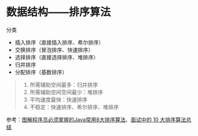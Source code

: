 # 数据结构——排序算法
分类
- 插入排序（直接插入排序、希尔排序）
- 交换排序（冒泡排序、快速排序）
- 选择排序（直接选择排序、堆排序）
- 归并排序
- 分配排序（基数排序）

> 1. 所需辅助空间最多：归并排序
> 2. 所需辅助空间空间最少：堆排序
> 3. 平均速度最快：快速排序
> 4. 不稳定：快速排序、希尔排序、堆排序

参考：[图解程序员必须掌握的Java常用8大排序算法](http://www.jb51.net/article/70396.htm)、[面试中的 10 大排序算法总结](http://www.codeceo.com/article/10-sort-algorithm-interview.html#0-tsina-1-10490-397232819ff9a47a7b7e80a40613cfe1)
